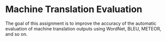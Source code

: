 # Machine Translation Evaluation

The goal of this assignment is to improve the accuracy of the automatic evaluation of machine translation outputs using WordNet, BLEU, METEOR, and so on.
